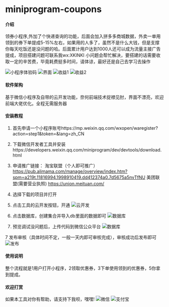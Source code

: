 # miniprogram-coupons

#### 介绍
领券小程序,外加了个快递查询的功能，后面会加入拼多多商城数据，外卖一单用领到的券下单提成5-15%左右，如果用的人多了，虽然不是什么大钱，但是支撑你每天吃饭还是没问题的哈。后面累计用户达到1000人还可以成为流量主接广告提成，项目搭建问题可联系我wx:XKINKI
小问题会帮忙解决，要搭建的话需要收取一定的辛苦费，毕竟耗费挺多时间，请体谅，最好还是自己去学习去操作

![小程序体验码](https://gitee.com/kkshell/miniprogram-coupons/raw/master/document/微信图片_20201221101621.jpg)
![界面](https://gitee.com/kkshell/miniprogram-coupons/raw/master/document/1608517012(1).jpg)
![收益1](https://gitee.com/kkshell/miniprogram-coupons/raw/master/document/0bbc57902871631bed8a637d8b0ccc8.png)
![收益2](https://gitee.com/kkshell/miniprogram-coupons/raw/master/document/1608516674(1).jpg)



#### 软件架构
基于微信小程序及自带的云开发功能，奈何前端技术捉襟见肘，界面不漂亮，欢迎前端大佬优化。全程无需服务器



#### 安装教程

1.  首先申请一个小程序账号https://mp.weixin.qq.com/wxopen/waregister?action=step1&token=&lang=zh_CN
2.  下载微信开发者工具并安装https://developers.weixin.qq.com/miniprogram/dev/devtools/download.html
3.  申请推广链接：
淘宝联盟（个人即可推广）https://pub.alimama.com/manage/overview/index.htm?spm=a219t.11816994.1998910419.dd412374a0.7d5675a5nvTfNU
美团联盟(需要营业执照) https://union.meituan.com/
3.  选择下载的项目并打开
4.  点击工具的云开发按钮，开通
![云开发](https://gitee.com/kkshell/miniprogram-coupons/raw/master/document/1608515760.jpg)

5.  点击数据库，创建集合并导入db里面的数据即可
![数据库](https://gitee.com/kkshell/miniprogram-coupons/raw/master/document/1608515760.jpg)

6.  预览调试没问题后，上传代码到微信公众平台
![数据库](https://gitee.com/kkshell/miniprogram-coupons/raw/master/document/1608515787(1).jpg)

7  发布审核（具体时间不定，一般一天内即可审核完成），审核成功后发布即可
![发布](https://gitee.com/kkshell/miniprogram-coupons/raw/master/document/1608515833(1).jpg)






#### 使用说明

整个流程就是1用户打开小程序，2领取优惠券，3下单使用领到的优惠券，5你拿到提成。

#### 欢迎打赏

如果本工具对你有帮助，请支持下我呗，嘿嘿!
![微信](https://gitee.com/kkshell/miniprogram-coupons/raw/master/document/we.jpg)
![支付宝](https://gitee.com/kkshell/miniprogram-coupons/raw/master/document/ali.jpg)



